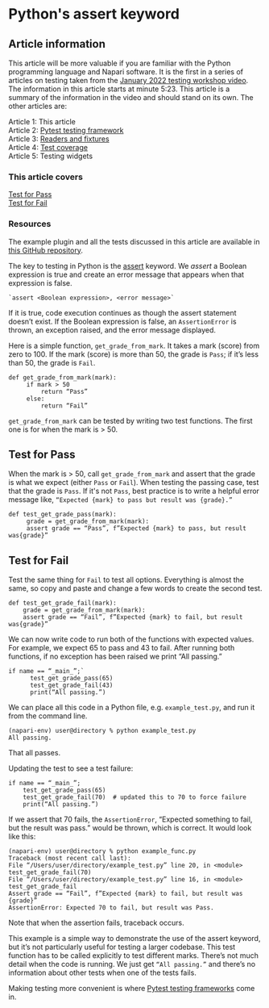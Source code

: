 # Python's assert keyword

## Article information

This article will be more valuable if you are familiar with the Python programming language and Napari software. It is the first in a series of articles on testing taken from the [January 2022 testing workshop video](https://drive.google.com/file/d/1DaMrRz-rLRQ6-_y0J8O3GRpVPCn0rgYs/view). The information in this article starts at minute 5:23. This article is a summary of the information in the video and should stand on its own. The other articles are:

Article 1: This article  
Article 2: [Pytest testing framework](./Pytest-testing-frameworks)  
Article 3: [Readers and fixtures](./Readers-and-fixtures)  
Article 4: [Test coverage](./Test-Coverage)  
Article 5: Testing widgets  
  
### This article covers
[Test for Pass](#test-for-pass)  
[Test for Fail](#test-for-fail)  

### Resources
The example plugin and all the tests discussed in this article are available in [this GitHub repository](https://github.com/DragaDoncila/plugin-tests).
  
The key to testing in Python is the [assert](https://docs.google.com/presentation/d/1RFja0o6cZ8lAalAve8heuJ-Lrb4nOSUnfdpOSEhqqNo/edit#slide=id.g107356847e4_0_22) keyword. We *assert* a Boolean expression is true and create an error message that appears when that expression is false. 
    
    `assert <Boolean expression>, <error message>`  
    
If it is true, code execution continues as though the assert statement doesn’t exist. If the Boolean expression is false, an `AssertionError` is thrown, an exception raised, and the error message displayed. 
  
Here is a simple function, `get_grade_from_mark`. It takes a mark (score) from zero to 100. If the mark (score) is more than 50, the grade is `Pass`; if it’s less than 50, the grade is `Fail`.  

    def get_grade_from_mark(mark):  
         if mark > 50  
             return “Pass”  
         else:   
             return “Fail”  

`get_grade_from_mark` can be tested by writing two test functions. The first one is for when the mark is > 50.   
  
  
## Test for Pass
When the mark is > 50, call `get_grade_from_mark` and assert that the grade is what we expect (either `Pass` or `Fail`). When testing the passing case, test that the grade is `Pass`. If it's not `Pass`, best practice is to write a helpful error message like, `“Expected {mark} to pass but result was {grade}.”` 

    def test_get_grade_pass(mark):  
         grade = get_grade_from_mark(mark):  
         assert grade == “Pass”, f”Expected {mark} to pass, but result was{grade}”  
  
## Test for Fail  
Test the same thing for `Fail` to test all options. Everything is almost the same, so copy and paste and change a few words to create the second test.  
  
    def test_get_grade_fail(mark):  
        grade = get_grade_from_mark(mark):  
        assert grade == “Fail”, f”Expected {mark} to fail, but result was{grade}”  
  
We can now write code to run both of the functions with expected values. For example, we expect 65 to pass and 43 to fail. After running both functions, if no exception has been raised we print “All passing.”  
  
    if name == “_main_”;`  
          test_get_grade_pass(65)  
          test_get_grade_fail(43)  
          print(“All passing.”)  

We can place all this code in a Python file, e.g. `example_test.py`, and run it from the command line. 
  
    (napari-env) user@directory % python example_test.py  
    All passing. 

That all passes. 

Updating the test to see a test failure:  

    if name == “_main_”;  
        test_get_grade_pass(65)  
        test_get_grade_fail(70)  # updated this to 70 to force failure  
        print(“All passing.”)  

If we assert that 70 fails, the `AssertionError`, “Expected something to fail, but the result was pass.” would be thrown, which is correct. It would look like this:  

    (napari-env) user@directory % python example_func.py  
    Traceback (most recent call last):  
    File “/Users/user/directory/example_test.py” line 20, in <module> test_get_grade_fail(70)  
    File “/Users/user/directory/example_test.py” line 16, in <module> test_get_grade_fail  
    Assert grade == “Fail”, f”Expected {mark} to fail, but result was {grade}”  
    AssertionError: Expected 70 to fail, but result was Pass.   

Note that when the assertion fails, traceback occurs. 

This example is a simple way to demonstrate the use of the assert keyword, but it’s not particularly useful for testing a larger codebase. This test function has to be called explicitly to test different marks. There’s not much detail when the code is running. We just get `“All passing.”` and there’s no information about other tests when one of the tests fails.  
  
Making testing more convenient is where [Pytest testing frameworks](./Pytest-testing-frameworks) come in.  